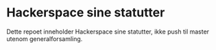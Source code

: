 # Hackerspace sine statutter

Dette repoet inneholder Hackerspace sine statutter, ikke push til master utenom generalforsamling.
